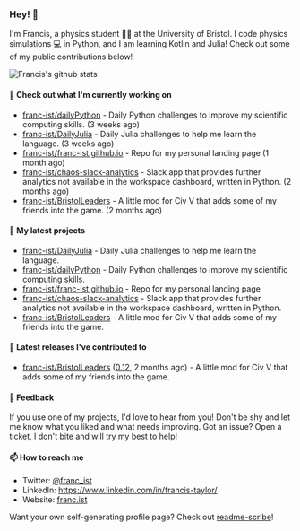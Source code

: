 ### Hey! 👋

I'm Francis, a physics student :student: at the University of Bristol. I code physics simulations :computer: in Python, and I am learning Kotlin and Julia! Check out some of my public contributions below!

![Francis's github stats](https://github-readme-stats.vercel.app/api?username=franc-ist&show_icons=true&count_private=true&theme=buefy)

#### 👷 Check out what I'm currently working on

- [franc-ist/dailyPython](https://github.com/franc-ist/dailyPython) - Daily Python challenges to improve my scientific computing skills. (3 weeks ago)
- [franc-ist/DailyJulia](https://github.com/franc-ist/DailyJulia) - Daily Julia challenges to help me learn the language. (3 weeks ago)
- [franc-ist/franc-ist.github.io](https://github.com/franc-ist/franc-ist.github.io) - Repo for my personal landing page (1 month ago)
- [franc-ist/chaos-slack-analytics](https://github.com/franc-ist/chaos-slack-analytics) - Slack app that provides further analytics not available in the workspace dashboard, written in Python. (2 months ago)
- [franc-ist/BristolLeaders](https://github.com/franc-ist/BristolLeaders) - A little mod for Civ V that adds some of my friends into the game. (2 months ago)

#### 🌱 My latest projects

- [franc-ist/DailyJulia](https://github.com/franc-ist/DailyJulia) - Daily Julia challenges to help me learn the language.
- [franc-ist/dailyPython](https://github.com/franc-ist/dailyPython) - Daily Python challenges to improve my scientific computing skills.
- [franc-ist/franc-ist.github.io](https://github.com/franc-ist/franc-ist.github.io) - Repo for my personal landing page
- [franc-ist/chaos-slack-analytics](https://github.com/franc-ist/chaos-slack-analytics) - Slack app that provides further analytics not available in the workspace dashboard, written in Python.
- [franc-ist/BristolLeaders](https://github.com/franc-ist/BristolLeaders) - A little mod for Civ V that adds some of my friends into the game.

#### 🔭 Latest releases I've contributed to

- [franc-ist/BristolLeaders](https://github.com/franc-ist/BristolLeaders) ([0.12](https://github.com/franc-ist/BristolLeaders/releases/tag/0.12), 2 months ago) - A little mod for Civ V that adds some of my friends into the game.


#### 💬 Feedback

If you use one of my projects, I'd love to hear from you! Don't be shy and let me know what you liked and what needs improving. Got an issue? Open a ticket, I don't bite and will try my best to help!

#### 📫 How to reach me

- Twitter: [@franc_ist](https://twitter.com/franc_ist)
- LinkedIn: https://www.linkedin.com/in/francis-taylor/
- Website: [franc.ist](https://franc.ist/)

Want your own self-generating profile page? Check out [readme-scribe](https://github.com/muesli/readme-scribe)!
